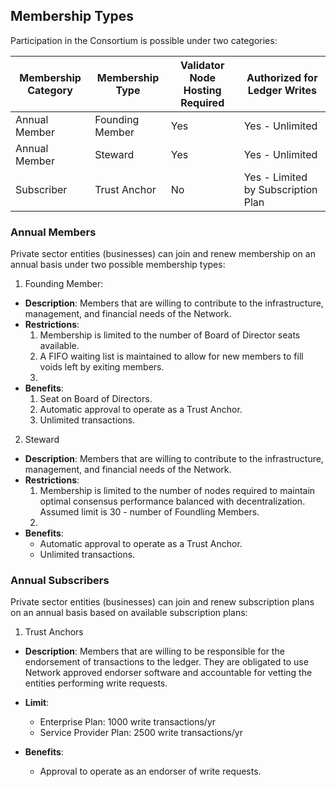 ## Membership Types

Participation in the Consortium is possible under two categories:

| Membership Category | Membership Type | Validator Node Hosting Required | Authorized for Ledger Writes |
| --- | --- | --- | --- |
| Annual Member | Founding Member | Yes | Yes - Unlimited |
| Annual Member | Steward | Yes | Yes - Unlimited |
| Subscriber | Trust Anchor | No | Yes - Limited by Subscription Plan |

### Annual Members

Private sector entities (businesses) can join and renew membership on an annual basis under two possible membership types:

1. Founding Member:
* **Description**: Members that are willing to contribute to the infrastructure, management, and financial needs of the Network.
* **Restrictions**:
  1. Membership is limited to the number of Board of Director seats available.
  2. A FIFO waiting list is maintained to allow for new members to fill voids left by exiting members.
  3.
* **Benefits**:
  1. Seat on Board of Directors.
  2. Automatic approval to operate as a Trust Anchor.
  3. Unlimited transactions.

2. Steward
* **Description**: Members that are willing to contribute to the infrastructure, management, and financial needs of the Network.
* **Restrictions**:
  1. Membership is limited to the number of nodes required to maintain optimal consensus performance balanced with decentralization. Assumed limit is 30 - number of Foundling Members.
  2.
* **Benefits**:
  * Automatic approval to operate as a Trust Anchor.
  * Unlimited transactions.

### Annual Subscribers

Private sector entities (businesses) can join and renew subscription plans on an annual basis based on available subscription plans:

1. Trust Anchors
* **Description**: Members that are willing to be responsible for the endorsement of transactions to the ledger. They are obligated to use Network approved endorser software and accountable for vetting the entities performing write requests.
* **Limit**:
  * Enterprise Plan: 1000 write transactions/yr
  * Service Provider Plan: 2500 write transactions/yr

* **Benefits**:
  * Approval to operate as an endorser of write requests.  

